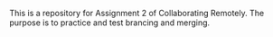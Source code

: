 This is a repository for Assignment 2 of Collaborating Remotely. The purpose is to practice and test brancing and merging.

